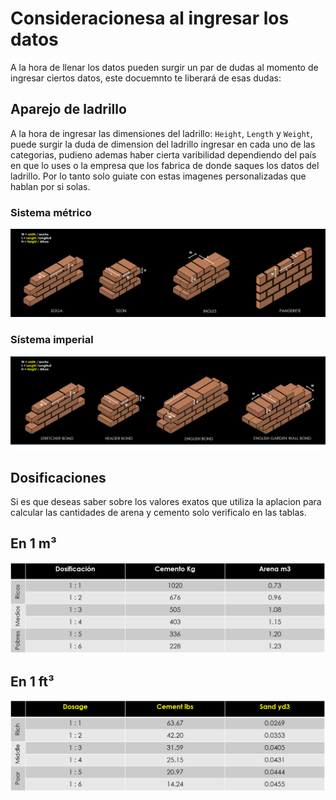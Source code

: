 # Consideracionesa al ingresar los datos
A la hora de llenar los datos pueden surgir un par de dudas al momento de ingresar ciertos datos, este docuemnto te liberará de esas dudas:

## Aparejo de ladrillo
A la hora de ingresar las dimensiones del ladrillo: `Height`, `Length` y `Weight`, puede surgir la duda de dimension del ladrillo ingresar en cada uno de las categorias, pudieno ademas haber cierta varibilidad dependiendo del país en que lo uses o la empresa que los fabrica de donde saques los datos del ladrillo.
Por lo tanto solo guiate con estas imagenes personalizadas que hablan por si solas.
### Sistema métrico
![Sistema metrico](https://github.com/ComputacionalJosue/BrickWallCalculator/blob/master/Docs/Sistema%20metrico.png)
### Sístema imperial
![Sistema imperial](https://github.com/ComputacionalJosue/BrickWallCalculator/blob/master/Docs/Sistema%20imperial.png)

## Dosificaciones
Si es que deseas saber sobre los valores exatos que utiliza la aplacion para calcular las cantidades de arena y cemento solo verificalo en las tablas.
## En 1 m³
![Dosage metric system](https://github.com/ComputacionalJosue/BrickWallCalculator/blob/master/Docs/Dosage%20metric%20system.png)
## En 1 ft³
![Dosage imperial system](https://github.com/ComputacionalJosue/BrickWallCalculator/blob/master/Docs/Dosage%20%20imperial%20system.png)
